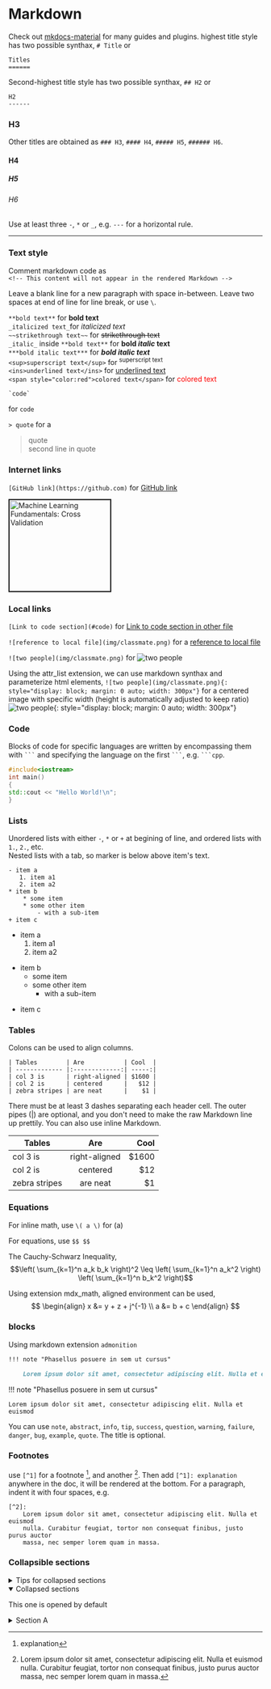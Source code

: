 Markdown
======
Check out [mkdocs-material](https://squidfunk.github.io/mkdocs-material/reference/) for many guides and plugins.
highest title style has two possible synthax, `# Title` or
```
Titles
======
``` 
Second-highest title style has two possible synthax, `## H2` or
```
H2
------
``` 
### H3
Other titles are obtained as `### H3`, `#### H4`, `##### H5`, `###### H6`.
#### H4
##### H5
###### H6

Use at least three `-`, `*` or `_`, e.g. `---` for a horizontal rule.

---


### Text style
Comment markdown code as  
`<!-- This content will not appear in the rendered Markdown -->`
<!-- This content will not appear in the rendered Markdown -->
Leave a blank line for a new paragraph with space in-between.
Leave two spaces at end of line for line break, or use `\`.

`**bold text**` for  **bold text**  
`_italicized text_`for _italicized text_  
`~~strikethrough text~~` for ~~strikethrough text~~  
`_italic_` inside `**bold text**` for **bold _italic_ text**  
`***bold italic text***` for ***bold italic text***  
`<sup>superscript text</sup>` for <sup>superscript text</sup>    
`<ins>underlined text</ins>` for <ins>underlined text</ins>  
`<span style="color:red">colored text</span>` for <span style="color:red">colored text</span>  

````
`code`
````
for `code`

`> quote` for a 
> quote  
> second line in quote


### Internet links

`[GitHub link](https://github.com)` for [GitHub link](https://github.com/)

<a href="https://www.youtube.com/watch?v=fSytzGwwBVw" target="_blank"><img src="https://img.youtube.com/vi/fSytzGwwBVw/0.jpg" 
alt="Machine Learning Fundamentals: Cross Validation" width="200" height="180" border="2" /></a>

### Local links
`[Link to code section](#code)` for [Link to code section in other file](mkdocs.md#MkDocs)

`![reference to local file](img/classmate.png)` for a [reference to local file](img/classmate.png)

`![two people](img/classmate.png)` for ![two people](img/classmate.png)

Using the attr_list extension, we can use markdown synthax and parameterize html elements,
`![two people](img/classmate.png){: style="display: block; margin: 0 auto; width: 300px"}` for a centered image with specific width (height is automatically adjusted to keep ratio)
![two people](img/classmate.png){: style="display: block; margin: 0 auto; width: 300px"}


### Code
Blocks of code for specific languages are written by encompassing them with ` ``` ` and specifying the language on the first ` ``` `, e.g. ` ```cpp `.
```cpp
#include<iostream>
int main()
{
std::cout << "Hello World!\n";
}
```

### Lists
Unordered lists with either `-`, `*` or `+` at begining of line, and ordered lists with `1.`, `2.`, etc.  
Nested lists with a tab, so marker is below above item's text.
```
- item a
   1. item a1
   2. item a2
* item b
    * some item
    * some other item
        - with a sub-item
+ item c
```
- item a
   1. item a1
   2. item a2
* item b
    * some item
    * some other item
        - with a sub-item
+ item c

### Tables
Colons can be used to align columns.
```
| Tables        | Are           | Cool  |
| ------------- |:-------------:| -----:|
| col 3 is      | right-aligned | $1600 |
| col 2 is      | centered      |   $12 |
| zebra stripes | are neat      |    $1 |
```
There must be at least 3 dashes separating each header cell.
The outer pipes (|) are optional, and you don't need to make the 
raw Markdown line up prettily. You can also use inline Markdown.

| Tables        | Are           | Cool  |
| ------------- |:-------------:| -----:|
| col 3 is      | right-aligned | $1600 |
| col 2 is      | centered      |   $12 |
| zebra stripes | are neat      |    $1 |


### Equations 
For inline math, use `\( a \)` for \(a\)

For equations, use `$$ $$`

The Cauchy-Schwarz Inequality,
$$\left( \sum_{k=1}^n a_k b_k \right)^2 \leq \left( \sum_{k=1}^n a_k^2 \right) \left( \sum_{k=1}^n b_k^2 \right)$$

Using extension mdx_math, aligned environment can be used,
$$
\begin{align}
x &= y + z + j^{-1} \\
a &= b + c
\end{align}
$$
### blocks
Using markdown extension `admonition`
```md
!!! note "Phasellus posuere in sem ut cursus"

    Lorem ipsum dolor sit amet, consectetur adipiscing elit. Nulla et euismod
```
!!! note "Phasellus posuere in sem ut cursus"

    Lorem ipsum dolor sit amet, consectetur adipiscing elit. Nulla et euismod

You can use `note`, `abstract`, `info`, `tip`, `success`, `question`, `warning`, `failure`, `danger`, `bug`, `example`, `quote`.
The title is optional.

### Footnotes
use `[^1]` for a footnote [^1], and another [^2].
Then add `[^1]: explanation` anywhere in the doc, it will be rendered at the bottom. For a paragraph, indent it with four spaces, e.g.
```
[^2]:
    Lorem ipsum dolor sit amet, consectetur adipiscing elit. Nulla et euismod
    nulla. Curabitur feugiat, tortor non consequat finibus, justo purus auctor
    massa, nec semper lorem quam in massa.
```
[^1]: explanation
[^2]:
    Lorem ipsum dolor sit amet, consectetur adipiscing elit. Nulla et euismod
    nulla. Curabitur feugiat, tortor non consequat finibus, justo purus auctor
    massa, nec semper lorem quam in massa.
    
### Collapsible sections
<details>

<summary>Tips for collapsed sections</summary>

### You can add a header

You can add text within a collapsed section.

You can add an image or a code block, too.

```ruby
   puts "Hello World"
```

</details>

<details open>

<summary>Collapsed sections</summary>

This one is opened by default

</details>

<details>
<summary>Section A</summary>
<details>
<summary>Section A.B</summary>
<details>
<summary>Section A.B.C</summary>
<details>
<summary>Section A.B.C.D</summary>
  Done!
</details>
</details>
</details>
</details>